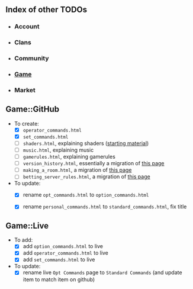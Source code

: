 ## Index of other TODOs
- ### Account
- ### Clans
- ### Community
- ### [Game](https://github.com/TB-FAQ/TB-FAQ/blob/master/FAQ%20Items/Game/TODO.md)
- ### Market



## **Game::GitHub**
- To create:
  - [x] `operator_commands.html`
  - [x] `set_commands.html`
  - [ ] `shaders.html`, explaining shaders ([starting material](http://forum.toribash.com/showthread.php?t=208366))
  - [ ] `music.html`, explaining music
  - [ ] `gamerules.html`, explaining gamerules
  - [ ] `version_history.html`, essentially a migration of [this page](http://forum.toribash.com/showthread.php?t=567005)
  - [ ] `making_a_room.html`, a migration of [this page](http://forum.toribash.com/showthread.php?t=214202)
  - [ ] `betting_server_rules.html`, a migration of [this page](http://forum.toribash.com/showthread.php?t=491136)
- To update:
  - [x] rename `opt_commands.html` to `option_commands.html`
  - [x] rename `personal_commands.html` to `standard_commands.html`, fix title
  
  
## **Game::Live**
- To add:
  - [x] add `option_commands.html` to live
  - [x] add `operator_commands.html` to live
  - [x] add `set_commands.html` to live
- To update:
  - [x] rename live `Opt Commands` page to `Standard Commands` (and update item to match item on github)
